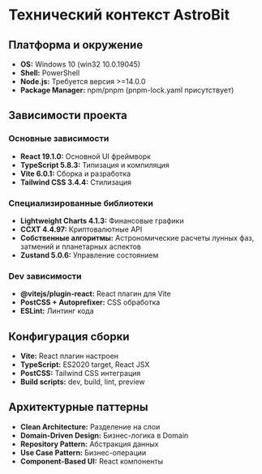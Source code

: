 # Технический контекст AstroBit

## Платформа и окружение
- **OS:** Windows 10 (win32 10.0.19045)
- **Shell:** PowerShell
- **Node.js:** Требуется версия >=14.0.0
- **Package Manager:** npm/pnpm (pnpm-lock.yaml присутствует)

## Зависимости проекта

### Основные зависимости
- **React 19.1.0:** Основной UI фреймворк
- **TypeScript 5.8.3:** Типизация и компиляция
- **Vite 6.0.1:** Сборка и разработка
- **Tailwind CSS 3.4.4:** Стилизация

### Специализированные библиотеки
- **Lightweight Charts 4.1.3:** Финансовые графики
- **CCXT 4.4.97:** Криптовалютные API
- **Собственные алгоритмы:** Астрономические расчеты лунных фаз, затмений и планетарных аспектов
- **Zustand 5.0.6:** Управление состоянием

### Dev зависимости
- **@vitejs/plugin-react:** React плагин для Vite
- **PostCSS + Autoprefixer:** CSS обработка
- **ESLint:** Линтинг кода

## Конфигурация сборки
- **Vite:** React плагин настроен
- **TypeScript:** ES2020 target, React JSX
- **PostCSS:** Tailwind CSS интеграция
- **Build scripts:** dev, build, lint, preview

## Архитектурные паттерны
- **Clean Architecture:** Разделение на слои
- **Domain-Driven Design:** Бизнес-логика в Domain
- **Repository Pattern:** Абстракция данных
- **Use Case Pattern:** Бизнес-операции
- **Component-Based UI:** React компоненты
